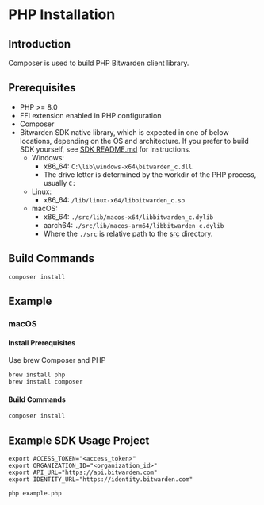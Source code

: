 # PHP Installation

## Introduction

Composer is used to build PHP Bitwarden client library.

## Prerequisites

- PHP >= 8.0
- FFI extension enabled in PHP configuration
- Composer
- Bitwarden SDK native library, which is expected in one of below locations, depending on the OS and architecture.
  If you prefer to build SDK yourself, see [SDK README.md](../../README.md) for instructions.
    - Windows:
      - x86_64: `C:\lib\windows-x64\bitwarden_c.dll`.
      - The drive letter is determined by the workdir of the PHP process, usually `C:`
    - Linux:
      - x86_64: `/lib/linux-x64/libbitwarden_c.so`
    - macOS:
      - x86_64: `./src/lib/macos-x64/libbitwarden_c.dylib`
      - aarch64: `./src/lib/macos-arm64/libbitwarden_c.dylib`
      - Where the `./src` is relative path to the [src](./src) directory.

## Build Commands

```shell
composer install
```

## Example

### macOS

#### Install Prerequisites

Use brew Composer and PHP

```shell
brew install php
brew install composer
```

#### Build Commands

```shell
composer install
```

## Example SDK Usage Project

```shell
export ACCESS_TOKEN="<access_token>"
export ORGANIZATION_ID="<organization_id>"
export API_URL="https://api.bitwarden.com"
export IDENTITY_URL="https://identity.bitwarden.com"

php example.php
```
